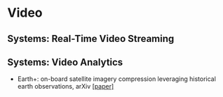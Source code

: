 # Video

## Systems: Real-Time Video Streaming

## Systems: Video Analytics

* Earth+: on-board satellite imagery compression leveraging historical earth observations, arXiv [[paper]](https://arxiv.org/pdf/2403.11434.pdf)